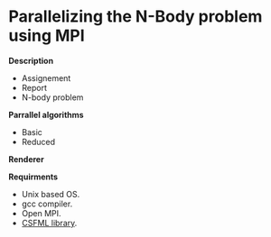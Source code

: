 # Parallelizing the N-Body problem using MPI

**Description**
  - Assignement
  - Report
  - N-body problem

**Parrallel algorithms**
  - Basic
  - Reduced

**Renderer**

**Requirments**
  - Unix based OS.
  - gcc compiler.
  - Open MPI.
  - [CSFML library](https://www.sfml-dev.org/download/csfml/).
